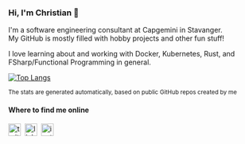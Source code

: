 ### Hi, I'm Christian 👋

I'm a software engineering consultant at Capgemini in Stavanger.<br>
My GitHub is mostly filled with hobby projects and other fun stuff!

I love learning about and working with Docker, Kubernetes, Rust,
and FSharp/Functional Programming in general.

[![Top Langs](https://github-readme-stats.vercel.app/api/top-langs/?username=christianfosli&layout=compact)](https://github.com/anuraghazra/github-readme-stats)

<sup>The stats are generated automatically, based on public GitHub repos created by me</sup>

#### Where to find me online

[<img src="https://abs.twimg.com/favicons/favicon.ico" height="25" alt="twitter logo"/>](https://twitter.com/christianfosli) 
[<img src="https://user-images.githubusercontent.com/36294671/88458010-136e6780-ce8b-11ea-98de-4e5aafeb30c6.png" height="25" alt="linkedin logo"/>](https://www.linkedin.com/in/christianfosli) 
[<img src="https://user-images.githubusercontent.com/36294671/88458000-fc2f7a00-ce8a-11ea-810a-a3fdbb0e5df3.png" height="25" alt="instagram glyph">](https://www.instagram.com/cfosli/)

